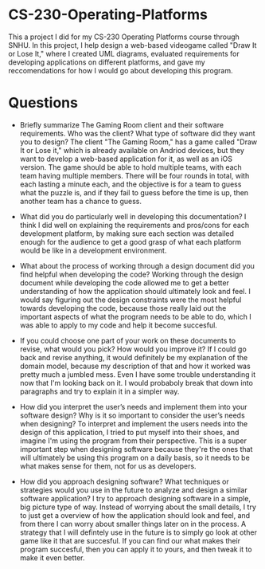 # CS-230-Operating-Platforms
This a project I did for my CS-230 Operating Platforms course through SNHU. In this project, I help design a web-based videogame called "Draw It or Lose It," where I created UML diagrams, evaluated requirements for developing applications on different platforms, and gave my reccomendations for how I would go about developing this program.

# Questions
- Briefly summarize The Gaming Room client and their software requirements. Who was the client? What type of software did they want you to design?
  The client "The Gaming Room," has a game called "Draw It or Lose it," which is already available on Andriod devices, but they want to develop a web-based application for it, as well as an iOS version. The game should be able to hold multiple teams, with each team having multiple members. There will be four rounds in total, with each lasting a minute each, and the objective is for a team to guess what the puzzle is, and if they fail to guess before the time is up, then another team has a chance to guess.

- What did you do particularly well in developing this documentation?
    I think I did well on explaining the requirements and pros/cons for each development platform, by making sure each section was detailed enough for the audience to get a good grasp of what each platform would be like in a development environment.

- What about the process of working through a design document did you find helpful when developing the code?
    Working through the design document while developing the code allowed me to get a better understanding of how the application should ultimately look and feel. I would say figuring out the design constraints were the most helpful towards developing the code, because those really laid out the important aspects of what the program needs to be able to do, which I was able to apply to my code and help it become succesful.

- If you could choose one part of your work on these documents to revise, what would you pick? How would you improve it?
    If I could go back and revise anything, it would definitely be my explanation of the domain model, because my description of that and how it worked was pretty much a jumbled mess. Even I have some trouble understanding it now that I'm looking back on it. I would probaboly break that down into paragraphs and try to explain it in a simpler way.

- How did you interpret the user’s needs and implement them into your software design? Why is it so important to consider the user’s needs when designing?
    To interpret and implement the users needs into the design of this application, I tried to put myself into their shoes, and imagine I'm using the program from their perspective. This is a super important step when designing software because they're the ones that will ultimately be using this program on a daily basis, so it needs to be what makes sense for them, not for us as developers.

- How did you approach designing software? What techniques or strategies would you use in the future to analyze and design a similar software application?
    I try to approach designing software in a simple, big picture type of way. Instead of worrying about the small details, I try to just get a overview of how the application should look and feel, and from there I can worry about smaller things later on in the process. A strategy that I will defintely use in the future is to simply go look at other game like it that are succesful. If you can find our what makes their program succesful, then you can apply it to yours, and then tweak it to make it even better.
  
